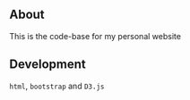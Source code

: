 ## About

This is the code-base for my personal website

## Development

`html`, `bootstrap` and `D3.js`
